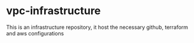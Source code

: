 # vpc-infrastructure
This is an infrastructure repository, it host the necessary github, terraform and aws configurations
